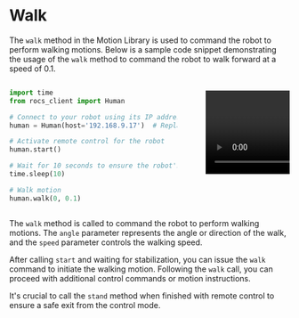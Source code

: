 # Walk

The `walk` method in the Motion Library is used to command the robot to perform walking motions. Below is a sample code
snippet demonstrating the usage of the `walk` method to command the robot to walk forward at a speed of 0.1.

<div style="display:flex;width:100%;overflow:auto;justify-content:space-between">
  <div style="width:60%" id="markdown_box">

  ```Python
  import time
  from rocs_client import Human

  # Connect to your robot using its IP address
  human = Human(host='192.168.9.17')  # Replace '192.168.9.17' with your robot's actual IP

  # Activate remote control for the robot
  human.start()

  # Wait for 10 seconds to ensure the robot's control system stabilizes after initiating the remote control command start().
  time.sleep(10)

  # Walk motion
  human.walk(0, 0.1)
  ```
  </div>

  <div style="width:30%; margin:1.2em 0">
    <video controls id="video_box">
      <source src="../_media/walk.mp4" type="video/mp4">
    </video>
  </div>
</div>

The `walk` method is called to command the robot to perform walking motions. The `angle` parameter represents the angle
or direction of the walk, and the `speed` parameter controls the walking speed.

After calling `start` and waiting for stabilization, you can issue the `walk` command to initiate the walking motion.
Following the `walk` call, you can proceed with additional control commands or motion instructions.

It's crucial to call the `stand` method when finished with remote control to ensure a safe exit from the control mode.

